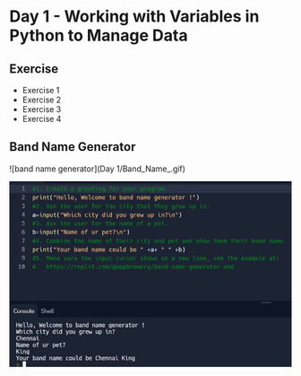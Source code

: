 # Day 1 - Working with Variables in Python to Manage Data

## Exercise

- Exercise 1
- Exercise 2
- Exercise 3
- Exercise 4

## Band Name Generator

![band name generator](Day 1/Band_Name_.gif)

![band name generator](bandname.PNG)


